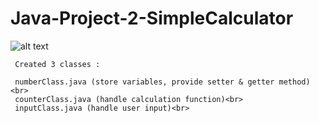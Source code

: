 # Java-Project-2-SimpleCalculator

![alt text](https://user-images.githubusercontent.com/57636419/69020206-b44c7f00-09ee-11ea-8508-dd7152e5c77b.JPG)

     Created 3 classes : 

     numberClass.java (store variables, provide setter & getter method)<br>
     counterClass.java (handle calculation function)<br>
     inputClass.java (handle user input)<br>
